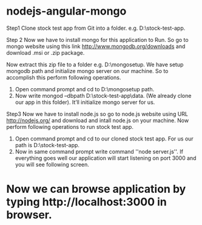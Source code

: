nodejs-angular-mongo
====================

Step1 Clone stock test app from Git into a folder. e.g. D:\stock-test-app. 


Step 2 Now we have to install mongo for this application to Run. So go to mongo website using this link http://www.mongodb.org/downloads and download .msi or .zip package.

Now extract this zip file to a folder e.g. D:\mongosetup. We have setup mongodb path and initialize mongo server on our machine. So to accomplish this perform following operations.

1)	Open command prompt and cd to D:\mongosetup path.
2)	Now write mongod –dbpath D:\stock-test-app\data. (We already clone our app in this folder). It’ll initialize mongo server for us.


Step3 Now we have to install node.js so go to node.js website using URL http://nodejs.org/ and download and intall node.js on your machine. Now perform following operations to run stock test app.

1)	Open command prompt and cd to our cloned stock test app. For us our path is D:\stock-test-app.
2)	Now in same command prompt write command ''node server.js''. If everything goes well our application will start listening on port 3000 and you will see following screen.

Now we can browse application by typing http://localhost:3000 in browser.
============================================================================
